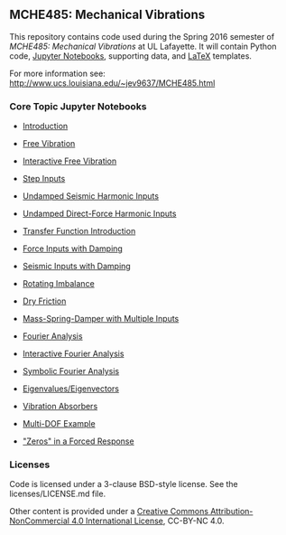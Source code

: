 ## MCHE485: Mechanical Vibrations


This repository contains code used during the Spring 2016 semester of *MCHE485: Mechanical Vibrations* at UL Lafayette. It will contain Python code, [Jupyter Notebooks](http://jupyter.org), supporting data, and [LaTeX](http://www.latex-project.org) templates.

For more information see: http://www.ucs.louisiana.edu/~jev9637/MCHE485.html

### Core Topic Jupyter Notebooks

* [Introduction][1]  
* [Free Vibration][2]  
* [Interactive Free Vibration][3]  
* [Step Inputs][4]  
* [Undamped Seismic Harmonic Inputs][5]  
* [Undamped Direct-Force Harmonic Inputs][6]  
* [Transfer Function Introduction][7]  
* [Force Inputs with Damping][8]  
* [Seismic Inputs with Damping][9]  
* [Rotating Imbalance][10]  
* [Dry Friction][11]  
* [Mass-Spring-Damper with Multiple Inputs][12]  
* [Fourier Analysis][14]  
* [Interactive Fourier Analysis][15]  
* [Symbolic Fourier Analysis][16]  
* [Eigenvalues/Eigenvectors][17]  
* [Vibration Absorbers][18]  
* [Multi-DOF Example][19]  
* ["Zeros" in a Forced Response][20]


   [1]: http://nbviewer.ipython.org/github/DocVaughan/MCHE485---Mechanical-Vibrations/blob/Spring2015/IPython%20Notebooks/MCHE485%20-%20Introduction.ipynb (Introduction Notebook)
   [2]: http://nbviewer.ipython.org/github/DocVaughan/MCHE485---Mechanical-Vibrations/blob/Spring2015/IPython%20Notebooks/Mass%20Spring%20Damper%20-%20Free%20Vibration.ipynb
   [3]: http://nbviewer.ipython.org/github/DocVaughan/MCHE485---Mechanical-Vibrations/blob/Spring2015/IPython%20Notebooks/Mass%20Spring%20Damper%20-%20Free%20Vibration%20-%20Interactive.ipynb
   [4]: http://nbviewer.ipython.org/github/DocVaughan/MCHE485---Mechanical-Vibrations/blob/Spring2015/IPython%20Notebooks/Mass%20Spring%20Damper%20-%20Step%20Input.ipynb
   [5]: http://nbviewer.ipython.org/github/DocVaughan/MCHE485---Mechanical-Vibrations/blob/Spring2015/IPython%20Notebooks/Undamped%20Response%20to%20Harmonic%20Seismic%20Inputs.ipynb
   [6]: http://nbviewer.ipython.org/github/DocVaughan/MCHE485---Mechanical-Vibrations/blob/Spring2015/IPython%20Notebooks/Undamped%20Response%20to%20Harmonic%20Direct-Force%20Inputs.ipynb
   [7]: http://nbviewer.ipython.org/github/DocVaughan/MCHE485---Mechanical-Vibrations/blob/Spring2015/IPython%20Notebooks/Transfer%20Function%20for%20Undamped%20Harmonic%20Seismic%20Inputs.ipynb
   [8]: http://nbviewer.ipython.org/github/DocVaughan/MCHE485---Mechanical-Vibrations/blob/Spring2015/IPython%20Notebooks/Frequency%20Response%20to%20Harmonic%20Direct-Force%20Inputs.ipynb
   [9]: http://nbviewer.ipython.org/github/DocVaughan/MCHE485---Mechanical-Vibrations/blob/Spring2015/IPython%20Notebooks/Frequency%20Response%20to%20Harmonic%20Seismic%20Inputs.ipynb
   [10]: http://nbviewer.ipython.org/github/DocVaughan/MCHE485---Mechanical-Vibrations/blob/Spring2015/IPython%20Notebooks/Rotating%20Imbalance.ipynb
   [11]: http://nbviewer.ipython.org/github/DocVaughan/MCHE485---Mechanical-Vibrations/blob/Spring2015/IPython%20Notebooks/Mass%20Spring%20-%20Free%20Vibration%20with%20Friction.ipynb
   [12]: http://nbviewer.ipython.org/github/DocVaughan/MCHE485---Mechanical-Vibrations/blob/Spring2015/IPython%20Notebooks/Mass-Spring-Damper%20with%20Disturbance.ipynb
   [14]: http://nbviewer.ipython.org/github/DocVaughan/MCHE485---Mechanical-Vibrations/blob/Spring2015/IPython%20Notebooks/Fourier%20Analysis.ipynb
   [15]: http://nbviewer.ipython.org/github/DocVaughan/MCHE485---Mechanical-Vibrations/blob/Spring2015/IPython%20Notebooks/Interactive%20Fourier%20Analysis.ipynb (Interactive Fourier Analysis)
   [16]: http://nbviewer.ipython.org/github/DocVaughan/MCHE485---Mechanical-Vibrations/blob/Spring2015/IPython%20Notebooks/Fourier%20Analysis%20-%20Symbolic.ipynb (Symbolic Fourier Analysis using SymPy)
   [17]: http://nbviewer.ipython.org/github/DocVaughan/MCHE485---Mechanical-Vibrations/blob/Spring2015/IPython%20Notebooks/Eigenvalue-Eigenvector%20Analysis.ipynb
   [18]: http://nbviewer.ipython.org/github/DocVaughan/MCHE485---Mechanical-Vibrations/blob/Spring2015/IPython%20Notebooks/Vibration%20Absorbers.ipynb
   [19]: http://nbviewer.ipython.org/github/DocVaughan/MCHE485---Mechanical-Vibrations/blob/Spring2015/IPython%20Notebooks/MultiDOF%20Example.ipynb (Multi-DOF Example)
   [20]: http://nbviewer.ipython.org/github/DocVaughan/MCHE485---Mechanical-Vibrations/blob/Spring2015/IPython%20Notebooks/Zeros%20in%20a%20Forced%20Response.ipynb (Zeros in a Forced Response)


### Licenses
Code is licensed under a 3-clause BSD-style license. See the licenses/LICENSE.md file.

Other content is provided under a [Creative Commons Attribution-NonCommercial 4.0 International License](http://creativecommons.org/licenses/by-nc/4.0/), CC-BY-NC 4.0.
